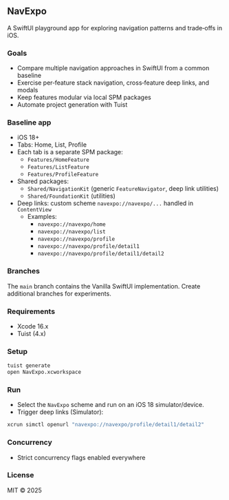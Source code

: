 ## NavExpo

A SwiftUI playground app for exploring navigation patterns and trade‑offs in iOS.

### Goals
- Compare multiple navigation approaches in SwiftUI from a common baseline
- Exercise per‑feature stack navigation, cross‑feature deep links, and modals
- Keep features modular via local SPM packages
- Automate project generation with Tuist

### Baseline app
- iOS 18+
- Tabs: Home, List, Profile
- Each tab is a separate SPM package:
  - `Features/HomeFeature`
  - `Features/ListFeature`
  - `Features/ProfileFeature`
- Shared packages:
  - `Shared/NavigationKit` (generic `FeatureNavigator`, deep link utilities)
  - `Shared/FoundationKit` (utilities)
- Deep links: custom scheme `navexpo://navexpo/...` handled in `ContentView`
  - Examples:
    - `navexpo://navexpo/home`
    - `navexpo://navexpo/list`
    - `navexpo://navexpo/profile`
    - `navexpo://navexpo/profile/detail1`
    - `navexpo://navexpo/profile/detail1/detail2`

### Branches
The `main` branch contains the Vanilla SwiftUI implementation. Create additional branches for experiments.

### Requirements
- Xcode 16.x
- Tuist (4.x)

### Setup
```bash
tuist generate
open NavExpo.xcworkspace
```

### Run
- Select the `NavExpo` scheme and run on an iOS 18 simulator/device.
- Trigger deep links (Simulator):
```bash
xcrun simctl openurl "navexpo://navexpo/profile/detail1/detail2"
```

### Concurrency
- Strict concurrency flags enabled everywhere

### License
MIT © 2025



